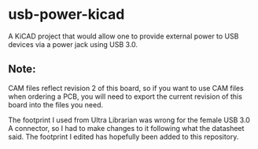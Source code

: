 # usb-power-kicad
A KiCAD project that would allow one to provide external power to USB devices via a power jack using USB 3.0.

## Note: 

CAM files reflect revision 2 of this board, so if you want to use CAM files when ordering a PCB, you will need to export the current revision of this board into the files you need.

The footprint I used from Ultra Librarian was wrong for the female USB 3.0 A connector, so I had to make changes to it following what the datasheet said.
The footprint I edited has hopefully been added to this repository. 
